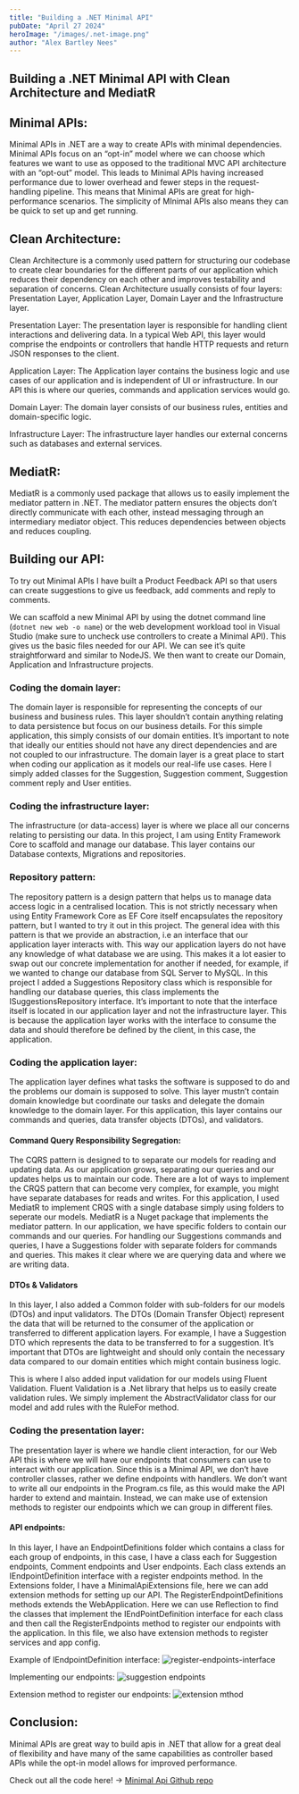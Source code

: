 ```yaml
---
title: "Building a .NET Minimal API"
pubDate: "April 27 2024"
heroImage: "/images/.net-image.png"
author: "Alex Bartley Nees"
---
```


<h2 class=padding-bottom-2>Building a .NET Minimal API with Clean Architecture and MediatR</h2>

## Minimal APIs:

Minimal APIs in .NET are a way to create APIs with minimal dependencies. Minimal APIs focus on an “opt-in” model where we can choose which features we want to use as opposed to the traditional MVC API architecture with an “opt-out” model. This leads to Minimal APIs having increased performance due to lower overhead and fewer steps in the request-handling pipeline. This means that Minimal APIs are great for high-performance scenarios. The simplicity of MInimal APIs also means they can be quick to set up and get running.

## Clean Architecture:

Clean Architecture is a commonly used pattern for structuring our codebase to create clear boundaries for the different parts of our application which reduces their dependency on each other and improves testability and separation of concerns. Clean Architecture usually consists of four layers: Presentation Layer, Application Layer, Domain Layer and the Infrastructure layer.

Presentation Layer: The presentation layer is responsible for handling client interactions and delivering data. In a typical Web API, this layer would comprise the endpoints or controllers that handle HTTP requests and return JSON responses to the client.

Application Layer: The Application layer contains the business logic and use cases of our application and is independent of UI or infrastructure. In our API this is where our queries, commands and application services would go.

Domain Layer: The domain layer consists of our business rules, entities and domain-specific logic.

Infrastructure Layer: The infrastructure layer handles our external concerns such as databases and external services.

## MediatR:

MediatR is a commonly used package that allows us to easily implement the mediator pattern in .NET. The mediator pattern ensures the objects don’t directly communicate with each other, instead messaging through an intermediary mediator object. This reduces dependencies between objects and reduces coupling.

## Building our API:

To try out Minimal APIs I have built a Product Feedback API so that users can create suggestions to give us feedback, add comments and reply to comments.

We can scaffold a new Minimal API by using the dotnet command line (`dotnet new web -o name`) or the web development workload tool in Visual Studio (make sure to uncheck use controllers to create a Minimal API). This gives us the basic files needed for our API. We can see it’s quite straightforward and similar to NodeJS. We then want to create our Domain, Application and Infrastructure projects.

### Coding the domain layer:

The domain layer is responsible for representing the concepts of our business and business rules. This layer shouldn’t contain anything relating to data persistence but focus on our business details. For this simple application, this simply consists of our domain entities. It’s important to note that ideally our entities should not have any direct dependencies and are not coupled to our infrastructure. The domain layer is a great place to start when coding our application as it models our real-life use cases. Here I simply added classes for the Suggestion, Suggestion comment, Suggestion comment reply and User entities.

### Coding the infrastructure layer:

The infrastructure (or data-access) layer is where we place all our concerns relating to persisting our data. In this project, I am using Entity Framework Core to scaffold and manage our database. This layer contains our Database contexts, Migrations and repositories.

### Repository pattern:

The repository pattern is a design pattern that helps us to manage data access logic in a centralised location. This is not strictly necessary when using Entity Framework Core as EF Core itself encapsulates the repository pattern, but I wanted to try it out in this project. The general idea with this pattern is that we provide an abstraction, i.e an interface that our application layer interacts with. This way our application layers do not have any knowledge of what database we are using. This makes it a lot easier to swap out our concrete implementation for another if needed, for example, if we wanted to change our database from SQL Server to MySQL. In this project I added a Suggestions Repository class which is responsible for handling our database queries, this class implements the ISuggestionsRepository interface. It’s important to note that the interface itself is located in our application layer and not the infrastructure layer. This is because the application layer works with the interface to consume the data and should therefore be defined by the client, in this case, the application.

### Coding the application layer:

The application layer defines what tasks the software is supposed to do and the problems our domain is supposed to solve. This layer mustn’t contain domain knowledge but coordinate our tasks and delegate the domain knowledge to the domain layer. For this application, this layer contains our commands and queries, data transfer objects (DTOs), and validators.

#### Command Query Responsibility Segregation:

The CQRS pattern is designed to to separate our models for reading and updating data. As our application grows, separating our queries and our updates helps us to maintain our code. There are a lot of ways to implement the CRQS pattern that can become very complex, for example, you might have separate databases for reads and writes. For this application, I used MediatR to implement CRQS with a single database simply using folders to seperate our models. MediatR is a Nuget package that implements the mediator pattern. In our application, we have specific folders to contain our commands and our queries. For handling our Suggestions commands and queries, I have a Suggestions folder with separate folders for commands and queries. This makes it clear where we are querying data and where we are writing data.

#### DTOs & Validators

In this layer, I also added a Common folder with sub-folders for our models (DTOs) and input validators. The DTOs (Domain Transfer Object) represent the data that will be returned to the consumer of the application or transferred to different application layers. For example, I have a Suggestion DTO which represents the data to be transferred to for a suggestion. It’s important that DTOs are lightweight and should only contain the necessary data compared to our domain entities which might contain business logic.

This is where I also added input validation for our models using Fluent Validation. Fluent Validation is a .Net library that helps us to easily create validation rules. We simply implement the AbstractValidator class for our model and add rules with the RuleFor method.

### Coding the presentation layer:

The presentation layer is where we handle client interaction, for our Web API this is where we will have our endpoints that consumers can use to interact with our application. Since this is a Minimal API, we don’t have controller classes, rather we define endpoints with handlers. We don’t want to write all our endpoints in the Program.cs file, as this would make the API harder to extend and maintain. Instead, we can make use of extension methods to register our endpoints which we can group in different files.

#### API endpoints:

In this layer, I have an EndpointDefinitions folder which contains a class for each group of endpoints, in this case, I have a class each for Suggestion endpoints, Comment endpoints and User endpoints. Each class extends an IEndpointDefinition interface with a register endpoints method. In the Extensions folder, I have a MinimalApiExtensions file, here we can add extension methods for setting up our API. The RegisterEndpointDefinitions methods extends the WebApplication. Here we can use Reflection to find the classes that implement the IEndPointDefinition interface for each class and then call the RegisterEndpoints method to register our endpoints with the application. In this file, we also have extension methods to register services and app config.

Example of IEndpointDefinition interface:
<img class=u-margin-bottom-small alt="register-endpoints-interface" src="/images/register-endpoints.png" />

Implementing our endpoints:
<img class=u-margin-bottom-small alt="suggestion endpoints" src="/images/Suggestions-Endpoints.png" />

Extension method to register our endpoints:
<img class=u-margin-bottom-small alt="extension mthod" src="/images/extension-method.png" />

## Conclusion:

Minimal APIs are great way to build apis in .NET that allow for a great deal of flexibility and have many of the same capabilities as controller based APIs while the opt-in model allows for improved performance.

Check out all the code here! &rarr;
<a class="link underline" href="https://github.com/alex-bartleynees/ProductFeedback.API_V2">Minimal Api Github repo</a>
